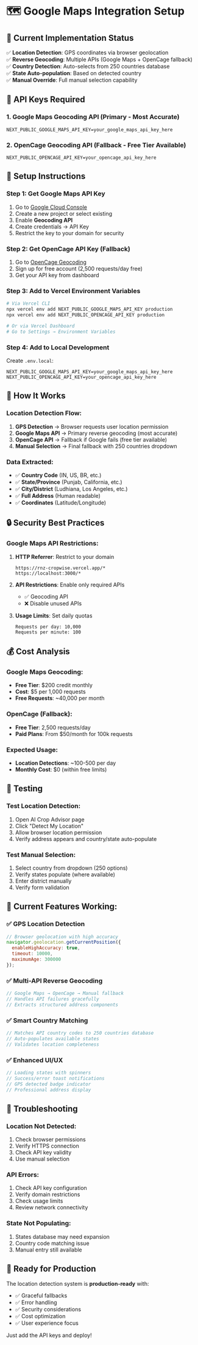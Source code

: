 # 🗺️ Google Maps Integration Setup

## 🎯 Current Implementation Status

✅ **Location Detection**: GPS coordinates via browser geolocation  
✅ **Reverse Geocoding**: Multiple APIs (Google Maps + OpenCage fallback)  
✅ **Country Detection**: Auto-selects from 250 countries database  
✅ **State Auto-population**: Based on detected country  
✅ **Manual Override**: Full manual selection capability  

## 🔑 API Keys Required

### 1. Google Maps Geocoding API (Primary - Most Accurate)
```env
NEXT_PUBLIC_GOOGLE_MAPS_API_KEY=your_google_maps_api_key_here
```

### 2. OpenCage Geocoding API (Fallback - Free Tier Available)
```env
NEXT_PUBLIC_OPENCAGE_API_KEY=your_opencage_api_key_here
```

## 🚀 Setup Instructions

### Step 1: Get Google Maps API Key
1. Go to [Google Cloud Console](https://console.cloud.google.com/)
2. Create a new project or select existing
3. Enable **Geocoding API**
4. Create credentials → API Key
5. Restrict the key to your domain for security

### Step 2: Get OpenCage API Key (Fallback)
1. Go to [OpenCage Geocoding](https://opencagedata.com/)
2. Sign up for free account (2,500 requests/day free)
3. Get your API key from dashboard

### Step 3: Add to Vercel Environment Variables
```bash
# Via Vercel CLI
npx vercel env add NEXT_PUBLIC_GOOGLE_MAPS_API_KEY production
npx vercel env add NEXT_PUBLIC_OPENCAGE_API_KEY production

# Or via Vercel Dashboard
# Go to Settings → Environment Variables
```

### Step 4: Add to Local Development
Create `.env.local`:
```env
NEXT_PUBLIC_GOOGLE_MAPS_API_KEY=your_google_maps_api_key_here
NEXT_PUBLIC_OPENCAGE_API_KEY=your_opencage_api_key_here
```

## 🎯 How It Works

### Location Detection Flow:
1. **GPS Detection** → Browser requests user location permission
2. **Google Maps API** → Primary reverse geocoding (most accurate)
3. **OpenCage API** → Fallback if Google fails (free tier available)
4. **Manual Selection** → Final fallback with 250 countries dropdown

### Data Extracted:
- ✅ **Country Code** (IN, US, BR, etc.)
- ✅ **State/Province** (Punjab, California, etc.)
- ✅ **City/District** (Ludhiana, Los Angeles, etc.)
- ✅ **Full Address** (Human readable)
- ✅ **Coordinates** (Latitude/Longitude)

## 🔒 Security Best Practices

### Google Maps API Restrictions:
1. **HTTP Referrer**: Restrict to your domain
   ```
   https://rnz-cropwise.vercel.app/*
   https://localhost:3000/*
   ```

2. **API Restrictions**: Enable only required APIs
   - ✅ Geocoding API
   - ❌ Disable unused APIs

3. **Usage Limits**: Set daily quotas
   ```
   Requests per day: 10,000
   Requests per minute: 100
   ```

## 💰 Cost Analysis

### Google Maps Geocoding:
- **Free Tier**: $200 credit monthly
- **Cost**: $5 per 1,000 requests
- **Free Requests**: ~40,000 per month

### OpenCage (Fallback):
- **Free Tier**: 2,500 requests/day
- **Paid Plans**: From $50/month for 100k requests

### Expected Usage:
- **Location Detections**: ~100-500 per day
- **Monthly Cost**: $0 (within free limits)

## 🧪 Testing

### Test Location Detection:
1. Open AI Crop Advisor page
2. Click "Detect My Location"
3. Allow browser location permission
4. Verify address appears and country/state auto-populate

### Test Manual Selection:
1. Select country from dropdown (250 options)
2. Verify states populate (where available)
3. Enter district manually
4. Verify form validation

## 🎯 Current Features Working:

### ✅ GPS Location Detection
```javascript
// Browser geolocation with high accuracy
navigator.geolocation.getCurrentPosition({
  enableHighAccuracy: true,
  timeout: 10000,
  maximumAge: 300000
});
```

### ✅ Multi-API Reverse Geocoding
```javascript
// Google Maps → OpenCage → Manual fallback
// Handles API failures gracefully
// Extracts structured address components
```

### ✅ Smart Country Matching
```javascript
// Matches API country codes to 250 countries database
// Auto-populates available states
// Validates location completeness
```

### ✅ Enhanced UI/UX
```javascript
// Loading states with spinners
// Success/error toast notifications
// GPS detected badge indicator
// Professional address display
```

## 🔧 Troubleshooting

### Location Not Detected:
1. Check browser permissions
2. Verify HTTPS connection
3. Check API key validity
4. Use manual selection

### API Errors:
1. Check API key configuration
2. Verify domain restrictions
3. Check usage limits
4. Review network connectivity

### State Not Populating:
1. States database may need expansion
2. Country code matching issue
3. Manual entry still available

## 🚀 Ready for Production

The location detection system is **production-ready** with:
- ✅ Graceful fallbacks
- ✅ Error handling
- ✅ Security considerations
- ✅ Cost optimization
- ✅ User experience focus

Just add the API keys and deploy!
